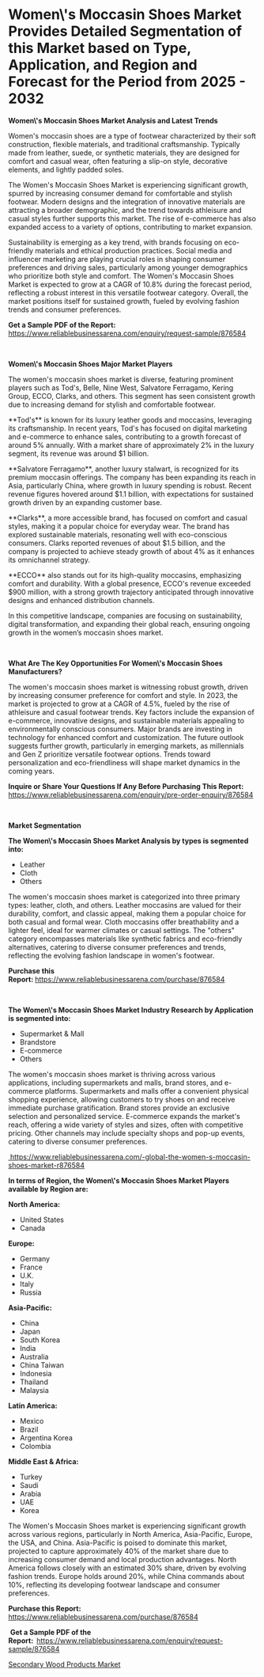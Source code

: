 <p><h1>Women\'s Moccasin Shoes Market Provides Detailed Segmentation of this Market based on Type, Application, and Region and Forecast for the Period from 2025 - 2032</h1></p><p><strong>Women\'s Moccasin Shoes Market Analysis and Latest Trends</strong></p>
<p><p>Women's moccasin shoes are a type of footwear characterized by their soft construction, flexible materials, and traditional craftsmanship. Typically made from leather, suede, or synthetic materials, they are designed for comfort and casual wear, often featuring a slip-on style, decorative elements, and lightly padded soles. </p><p>The Women's Moccasin Shoes Market is experiencing significant growth, spurred by increasing consumer demand for comfortable and stylish footwear. Modern designs and the integration of innovative materials are attracting a broader demographic, and the trend towards athleisure and casual styles further supports this market. The rise of e-commerce has also expanded access to a variety of options, contributing to market expansion.</p><p>Sustainability is emerging as a key trend, with brands focusing on eco-friendly materials and ethical production practices. Social media and influencer marketing are playing crucial roles in shaping consumer preferences and driving sales, particularly among younger demographics who prioritize both style and comfort. The Women's Moccasin Shoes Market is expected to grow at a CAGR of 10.8% during the forecast period, reflecting a robust interest in this versatile footwear category. Overall, the market positions itself for sustained growth, fueled by evolving fashion trends and consumer preferences.</p></p>
<p><strong>Get a Sample PDF of the Report:&nbsp;</strong> <a href="https://www.reliablebusinessarena.com/enquiry/request-sample/876584?utm_campaign=2746&utm_medium=2&utm_source=Github&utm_content=ia&utm_term=21032025&utm_id=womens-moccasin-shoes">https://www.reliablebusinessarena.com/enquiry/request-sample/876584</a></p>
<p>&nbsp;</p>
<p><strong>Women\'s Moccasin Shoes Major Market Players</strong></p>
<p><p>The women's moccasin shoes market is diverse, featuring prominent players such as Tod's, Belle, Nine West, Salvatore Ferragamo, Kering Group, ECCO, Clarks, and others. This segment has seen consistent growth due to increasing demand for stylish and comfortable footwear.</p><p>**Tod's** is known for its luxury leather goods and moccasins, leveraging its craftsmanship. In recent years, Tod's has focused on digital marketing and e-commerce to enhance sales, contributing to a growth forecast of around 5% annually. With a market share of approximately 2% in the luxury segment, its revenue was around $1 billion.</p><p>**Salvatore Ferragamo**, another luxury stalwart, is recognized for its premium moccasin offerings. The company has been expanding its reach in Asia, particularly China, where growth in luxury spending is robust. Recent revenue figures hovered around $1.1 billion, with expectations for sustained growth driven by an expanding customer base.</p><p>**Clarks**, a more accessible brand, has focused on comfort and casual styles, making it a popular choice for everyday wear. The brand has explored sustainable materials, resonating well with eco-conscious consumers. Clarks reported revenues of about $1.5 billion, and the company is projected to achieve steady growth of about 4% as it enhances its omnichannel strategy.</p><p>**ECCO** also stands out for its high-quality moccasins, emphasizing comfort and durability. With a global presence, ECCO's revenue exceeded $900 million, with a strong growth trajectory anticipated through innovative designs and enhanced distribution channels.</p><p>In this competitive landscape, companies are focusing on sustainability, digital transformation, and expanding their global reach, ensuring ongoing growth in the women’s moccasin shoes market.</p></p>
<p>&nbsp;</p>
<p><strong>What Are The Key Opportunities For Women\'s Moccasin Shoes Manufacturers?</strong></p>
<p><p>The women's moccasin shoes market is witnessing robust growth, driven by increasing consumer preference for comfort and style. In 2023, the market is projected to grow at a CAGR of 4.5%, fueled by the rise of athleisure and casual footwear trends. Key factors include the expansion of e-commerce, innovative designs, and sustainable materials appealing to environmentally conscious consumers. Major brands are investing in technology for enhanced comfort and customization. The future outlook suggests further growth, particularly in emerging markets, as millennials and Gen Z prioritize versatile footwear options. Trends toward personalization and eco-friendliness will shape market dynamics in the coming years.</p></p>
<p><strong>Inquire or Share Your Questions If Any Before Purchasing This Report:</strong> <a href="https://www.reliablebusinessarena.com/enquiry/pre-order-enquiry/876584?utm_campaign=2746&utm_medium=2&utm_source=Github&utm_content=ia&utm_term=21032025&utm_id=womens-moccasin-shoes">https://www.reliablebusinessarena.com/enquiry/pre-order-enquiry/876584</a></p>
<p>&nbsp;</p>
<p><strong>Market Segmentation</strong></p>
<p><strong>The Women\'s Moccasin Shoes Market Analysis by types is segmented into:</strong></p>
<p><ul><li>Leather</li><li>Cloth</li><li>Others</li></ul></p>
<p><p>The women's moccasin shoes market is categorized into three primary types: leather, cloth, and others. Leather moccasins are valued for their durability, comfort, and classic appeal, making them a popular choice for both casual and formal wear. Cloth moccasins offer breathability and a lighter feel, ideal for warmer climates or casual settings. The "others" category encompasses materials like synthetic fabrics and eco-friendly alternatives, catering to diverse consumer preferences and trends, reflecting the evolving fashion landscape in women's footwear.</p></p>
<p><strong>Purchase this Report:&nbsp;</strong><a href="https://www.reliablebusinessarena.com/purchase/876584?utm_campaign=2746&utm_medium=2&utm_source=Github&utm_content=ia&utm_term=21032025&utm_id=womens-moccasin-shoes">https://www.reliablebusinessarena.com/purchase/876584</a></p>
<p>&nbsp;</p>
<p><strong>The Women\'s Moccasin Shoes Market Industry Research by Application is segmented into:</strong></p>
<p><ul><li>Supermarket & Mall</li><li>Brandstore</li><li>E-commerce</li><li>Others</li></ul></p>
<p><p>The women's moccasin shoes market is thriving across various applications, including supermarkets and malls, brand stores, and e-commerce platforms. Supermarkets and malls offer a convenient physical shopping experience, allowing customers to try shoes on and receive immediate purchase gratification. Brand stores provide an exclusive selection and personalized service. E-commerce expands the market's reach, offering a wide variety of styles and sizes, often with competitive pricing. Other channels may include specialty shops and pop-up events, catering to diverse consumer preferences.</p></p>
<p><a href="https://www.reliablebusinessarena.com/-global-the-women-s-moccasin-shoes-market-r876584?utm_campaign=2746&utm_medium=2&utm_source=Github&utm_content=ia&utm_term=21032025&utm_id=womens-moccasin-shoes">&nbsp;https://www.reliablebusinessarena.com/-global-the-women-s-moccasin-shoes-market-r876584</a></p>
<p><strong>In terms of Region, the Women\'s Moccasin Shoes Market Players available by Region are:</strong></p>
<p>
    <p> <strong> North America: </strong>
        <ul>
            <li>United States</li>
            <li>Canada</li>
        </ul>
        </p> 
    <p> <strong> Europe: </strong>
        <ul>
            <li>Germany</li>
            <li>France</li>
            <li>U.K.</li>
            <li>Italy</li>
            <li>Russia</li>
        </ul>
        </p> 
    <p> <strong> Asia-Pacific: </strong>
        <ul>
            <li>China</li>
            <li>Japan</li>
            <li>South Korea</li>
            <li>India</li>
            <li>Australia</li>
            <li>China Taiwan</li>
            <li>Indonesia</li>
            <li>Thailand</li>
            <li>Malaysia</li>
        </ul>
        </p> 
    <p> <strong> Latin America: </strong>
        <ul>
            <li>Mexico</li>
            <li>Brazil</li>
            <li>Argentina Korea</li>
            <li>Colombia</li>
        </ul>
        </p> 
    <p> <strong> Middle East & Africa: </strong>
        <ul>
            <li>Turkey</li>
            <li>Saudi</li>
            <li>Arabia</li>
            <li>UAE</li>
            <li>Korea</li>
        </ul>
    </p>
    </p>
<p><p>The Women's Moccasin Shoes market is experiencing significant growth across various regions, particularly in North America, Asia-Pacific, Europe, the USA, and China. Asia-Pacific is poised to dominate this market, projected to capture approximately 40% of the market share due to increasing consumer demand and local production advantages. North America follows closely with an estimated 30% share, driven by evolving fashion trends. Europe holds around 20%, while China commands about 10%, reflecting its developing footwear landscape and consumer preferences.</p></p>
<p><strong>Purchase this Report: </strong><a href="https://www.reliablebusinessarena.com/purchase/876584?utm_campaign=2746&utm_medium=2&utm_source=Github&utm_content=ia&utm_term=21032025&utm_id=womens-moccasin-shoes">https://www.reliablebusinessarena.com/purchase/876584</a></p>
<p>&nbsp;<strong>Get a Sample PDF of the Report:&nbsp;&nbsp;</strong><a href="https://www.reliablebusinessarena.com/enquiry/request-sample/876584?utm_campaign=2746&utm_medium=2&utm_source=Github&utm_content=ia&utm_term=21032025&utm_id=womens-moccasin-shoes">https://www.reliablebusinessarena.com/enquiry/request-sample/876584</a></p>
<p><strong></strong></p>
<p><p><a href="https://github.com/idranalexie/Market-Research-Report-List-1/blob/main/secondary-wood-products-market.md?utm_campaign=2746&utm_medium=2&utm_source=Github&utm_content=ia&utm_term=21032025&utm_id=womens-moccasin-shoes">Secondary Wood Products Market</a></p></p>